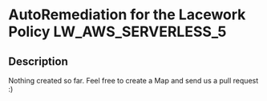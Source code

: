 # AutoRemediation for the Lacework Policy LW_AWS_SERVERLESS_5

## Description
Nothing created so far. Feel free to create a Map and send us a pull request :)
